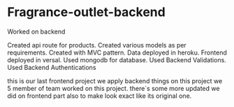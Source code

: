 # Fragrance-outlet-backend

Worked on backend

Created api route for products.
Created various models as per requirements.
Created with MVC pattern.
Data deployed in heroku.
Frontend deployed in versal.
Used mongodb for database.
Used Backend Validations.
Used Backend Authentications 

this is our last frontend project we apply backend things on this project
we 5 member of team worked on this project. 
there`s some more updated we did on frontend part also to make look exact like its original one.
